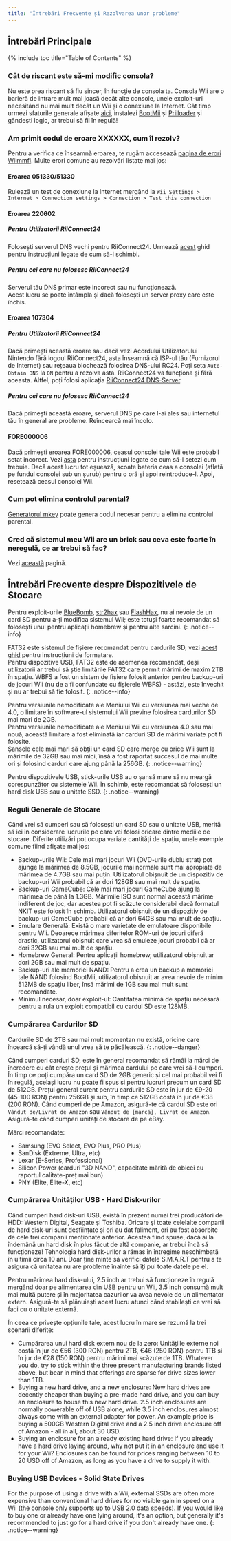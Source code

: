 ```yaml
---
title: "Întrebări Frecvente și Rezolvarea unor probleme"
---
```


## Întrebări Principale

{% include toc title="Table of Contents" %}

### Cât de riscant este să-mi modific consola?
Nu este prea riscant să fiu sincer, în funcție de consola ta. Consola Wii are o barieră de intrare mult mai joasă decât alte console, unele exploit-uri necesitând nu mai mult decât un Wii și o conexiune la Internet. Cât timp urmezi sfaturile generale afișate [aici](bricks#brick-prevention), instalezi [BootMii](bootmii) și [Priiloader](priiloader) și gândești logic, ar trebui să fii în regulă!

### Am primit codul de eroare XXXXXX, cum îl rezolv?
Pentru a verifica ce înseamnă eroarea, te rugăm accesează [pagina de erori Wiimmfi](https://wiimmfi.de/error). Multe erori comune au rezolvări listate mai jos:

#### Eroarea 051330/51330

Rulează un test de conexiune la Internet mergând la `Wii Settings > Internet > Connection settings > Connection > Test this connection`

#### Eroarea 220602

##### Pentru Utilizatorii RiiConnect24

Folosești serverul DNS vechi pentru RiiConnect24. Urmează [acest](riiconnect24#section-iv---connecting) ghid pentru instrucțiuni legate de cum să-l schimbi.

##### Pentru cei care nu folosesc RiiConnect24

Serverul tău DNS primar este incorect sau nu funcționează.<br> Acest lucru se poate întâmpla și dacă folosești un server proxy care este închis.

#### Eroarea 107304

##### Pentru Utilizatorii RiiConnect24

Dacă primești această eroare sau dacă vezi Acordului Utilizatorului Nintendo fără logoul RiiConnect24, asta înseamnă că ISP-ul tău (Furnizorul de Internet) sau rețeaua blochează folosirea DNS-ului RC24. Poți seta `Auto-Obtain DNS` la `ON` pentru a rezolva asta. RiiConnect24 va funcționa și fără aceasta. Altfel, poți folosi aplicația [RiiConnect24 DNS-Server](https://github.com/RiiConnect24/DNS-Server/releases/latest).

##### Pentru cei care nu folosesc RiiConnect24

Dacă primești această eroare, serverul DNS pe care l-ai ales sau internetul tău în general are probleme. Reîncearcă mai încolo.

#### FORE000006

Dacă primești eroarea FORE000006, ceasul consolei tale Wii este probabil setat incorect. Vezi [asta](wiiconnect24#updating-rtc-clock) pentru instrucțiuni legate de cum să-l setezi cum trebuie. Dacă acest lucru tot eșuează, scoate bateria ceas a consolei (aflată pe fundul consolei sub un șurub) pentru o oră și apoi reintroduce-l. Apoi, resetează ceasul consolei Wii.

### Cum pot elimina controlul parental?
[Generatorul mkey](https://mkey.eiphax.tech/) poate genera codul necesar pentru a elimina controlul parental.

### Cred că sistemul meu Wii are un brick sau ceva este foarte în neregulă, ce ar trebui să fac?
Vezi [această](bricks) pagină.

## Întrebări Frecvente despre Dispozitivele de Stocare

Pentru exploit-urile [BlueBomb](bluebomb), [str2hax](str2hax) sau [FlashHax](flashhax), nu ai nevoie de un card SD pentru a-ți modifica sistemul Wii; este totuși foarte recomandat să folosești unul pentru aplicații homebrew și pentru alte sarcini.
{: .notice--info}

FAT32 este sistemul de fișiere recomandat pentru cardurile SD, vezi [acest ghid](https://wiki.hacks.guide/wiki/Formatting_an_SD_card) pentru instrucțiuni de formatare.<br> Pentru dispozitive USB, FAT32 este de asemenea recomandat, deși utilizatorii ar trebui să știe limitările FAT32 care permit mărimi de maxim 2TB în spațiu. WBFS a fost un sistem de fișiere folosit anterior pentru backup-uri de jocuri Wii (nu de a fi confundate cu fișierele WBFS) - astăzi, este învechit și nu ar trebui să fie folosit.
{: .notice--info}

Pentru versiunile nemodificate ale Meniului Wii cu versiunea mai veche de 4.0, o limitare în software-ul sistemului Wii previne folosirea cardurilor SD mai mari de 2GB.<br> Pentru versiunile nemodificate ale Meniului Wii cu versiunea 4.0 sau mai nouă, această limitare a fost eliminată iar carduri SD de mărimi variate pot fi folosite.<br> Șansele cele mai mari să obții un card SD care merge cu orice Wii sunt la mărimile de 32GB sau mai mici, însă a fost raportat succesul de mai multe ori și folosind carduri care ajung până la 256GB.
{: .notice--warning}

Pentru dispozitivele USB, stick-urile USB au o șansă mare să nu meargă corespunzător cu sistemele Wii. În schimb, este recomandat să folosești un hard disk USB sau o unitate SSD.
{: .notice--warning}

### Reguli Generale de Stocare

Când vrei să cumperi sau să folosești un card SD sau o unitate USB, merită să iei în considerare lucrurile pe care vei folosi oricare dintre mediile de stocare. Diferite utilizări pot ocupa variate cantități de spațiu, unele exemple comune fiind afișate mai jos:

+ Backup-urile Wii: Cele mai mari jocuri Wii (DVD-urile dublu strat) pot ajunge la mărimea de 8.5GB, jocurile mai normale sunt mai apropiate de mărimea de 4.7GB sau mai puțin. Utilizatorul obișnuit de un dispozitiv de backup-uri Wii probabil că ar dori 128GB sau mai mult de spațiu.
+ Backup-uri GameCube: Cele mai mari jocuri GameCube ajung la mărimea de până la 1.3GB. Mărimile ISO sunt normal această mărime indiferent de joc, dar acestea pot fi scăzute considerabil dacă formatul NKIT este folosit în schimb. Utilizatorul obișnuit de un dispozitiv de backup-uri GameCube probabil că ar dori 64GB sau mai mult de spațiu.
+ Emulare Generală: Există o mare varietate de emulatoare disponibile pentru Wii. Deoarece mărimea diferitelor ROM-uri de jocuri diferă drastic, utilizatorul obișnuit care vrea să emuleze jocuri probabil că ar dori 32GB sau mai mult de spațiu.
+ Homebrew General: Pentru aplicații homebrew, utilizatorul obișnuit ar dori 2GB sau mai mult de spațiu.
+ Backup-uri ale memoriei NAND: Pentru a crea un backup a memoriei tale NAND folosind BootMii, utilizatorul obișnuit ar avea nevoie de minim 512MB de spațiu liber, însă mărimi de 1GB sau mai mult sunt recomandate.
+ Minimul necesar, doar exploit-ul: Cantitatea minimă de spațiu necesară pentru a rula un exploit compatibil cu cardul SD este 128MB.

### Cumpărarea Cardurilor SD

Cardurile SD de 2TB sau mai mult momentan nu există, oricine care încearcă să-ți vândă unul vrea să te păcălească.
{: .notice--danger}

Când cumperi carduri SD, este în general recomandat să rămâi la mărci de încredere cu cât crește prețul și mărimea cardului pe care vrei să-l cumperi. În timp ce poți cumpăra un card SD de 2GB generic și cel mai probabil vei fi în regulă, același lucru nu poate fi spus și pentru lucruri precum un card SD de 512GB. Prețul general curent pentru cardurile SD este în jur de €9-20 (45-100 RON) pentru 256GB și sub, în timp ce 512GB costă în jur de €38 (200 RON). Când cumperi de pe Amazon, asigură-te că cardul SD este ori `Vândut de/Livrat de Amazon` sau `Vândut de [marcă], Livrat de Amazon`. Asigură-te când cumperi unități de stocare de pe eBay.

Mărci recomandate:
+ Samsung (EVO Select, EVO Plus, PRO Plus)
+ SanDisk (Extreme, Ultra, etc)
+ Lexar (E-Series, Professional)
+ Silicon Power (carduri "3D NAND", capacitate mărită de obicei cu raportul calitate-preț mai bun)
+ PNY (Elite, Elite-X, etc)

### Cumpărarea Unităților USB - Hard Disk-urilor

Când cumperi hard disk-uri USB, există în prezent numai trei producători de HDD: Western Digital, Seagate și Toshiba. Oricare și toate celelalte companii de hard disk-uri sunt desființate și ori au dat faliment, ori au fost absorbite de cele trei companii menționate anterior. Acestea fiind spuse, dacă ai la îndemână un hard disk în plus făcut de altă companie, ar trebui încă să funcționeze! Tehnologia hard disk-urilor a rămas în întregime neschimbată în ultimii circa 10 ani. Doar ține minte să verifici datele S.M.A.R.T pentru a te asigura că unitatea nu are probleme înainte să îți pui toate datele pe el.

Pentru mărimea hard disk-ului, 2.5 inch ar trebui să funcționeze în regulă mergând doar pe alimentarea din USB pentru un Wii, 3.5 inch consumă mult mai multă putere și în majoritatea cazurilor va avea nevoie de un alimentator extern. Asigură-te să plănuiești acest lucru atunci când stabilești ce vrei să faci cu o unitate externă.

În ceea ce privește opțiunile tale, acest lucru în mare se rezumă la trei scenarii diferite:

+ Cumpărarea unui hard disk extern nou de la zero: Unitățiile externe noi costă în jur de €56 (300 RON) pentru 2TB, €46 (250 RON) pentru 1TB și în jur de €28 (150 RON) pentru mărimi mai scăzute de 1TB. Whatever you do, try to stick within the three present manufacturing brands listed above, but bear in mind that offerings are sparse for drive sizes lower than 1TB.
+ Buying a new hard drive, and a new enclosure: New hard drives are decently cheaper than buying a pre-made hard drive, and you can buy an enclosure to house this new hard drive. 2.5 inch enclosures are normally powerable off of USB alone, while 3.5 inch enclosures almost always come with an external adapter for power. An example price is buying a 500GB Western Digital drive and a 2.5 inch drive enclosure off of Amazon - all in all, about 30 USD.
+ Buying an enclosure for an already existing hard drive: If you already have a hard drive laying around, why not put it in an enclosure and use it for your Wii? Enclosures can be found for prices ranging between 10 to 20 USD off of Amazon, as long as you have a drive to supply it with.

### Buying USB Devices - Solid State Drives

For the purpose of using a drive with a Wii, external SSDs are often more expensive than conventional hard drives for no visible gain in speed on a Wii (the console only supports up to USB 2.0 data speeds). If you would like to buy one or already have one lying around, it's an option, but generally it's recommended to just go for a hard drive if you don't already have one.
{: .notice--warning}
